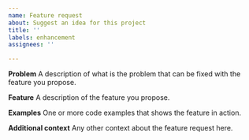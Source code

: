 ```yaml
---
name: Feature request
about: Suggest an idea for this project
title: ''
labels: enhancement
assignees: ''

---
```


**Problem**
A description of what is the problem that can be fixed with the feature you propose.

**Feature**
A description of the feature you propose.

**Examples**
One or more code examples that shows the feature in action.

**Additional context**
Any other context about the feature request here.
